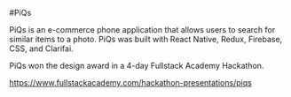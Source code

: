 #PiQs

PiQs is an e-commerce phone application that allows users to search for similar items to a photo. PiQs was built with React Native, Redux, Firebase, CSS, and Clarifai. 

PiQs won the design award in a 4-day Fullstack Academy Hackathon.

https://www.fullstackacademy.com/hackathon-presentations/piqs
